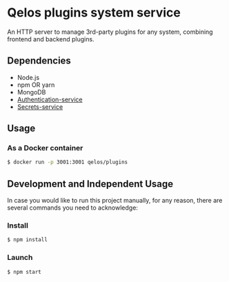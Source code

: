 # Qelos plugins system service

An HTTP server to manage 3rd-party plugins for any system, combining frontend and backend plugins.

## Dependencies
- Node.js
- npm OR yarn
- MongoDB
- [Authentication-service](https://github.com/qelos-io/qelos)
- [Secrets-service](https://github.com/qelos-io/qelos)

## Usage
### As a Docker container
```sh
$ docker run -p 3001:3001 qelos/plugins
```

## Development and Independent Usage
In case you would like to run this project manually, for any reason, there are several commands you need to acknowledge:

### Install
```sh
$ npm install
```

### Launch
```sh
$ npm start
```
